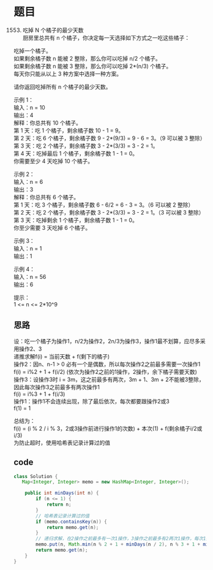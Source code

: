 # 题目

1553. 吃掉 N 个橘子的最少天数  
厨房里总共有 n 个橘子，你决定每一天选择如下方式之一吃这些橘子：  

吃掉一个橘子。  
如果剩余橘子数 n 能被 2 整除，那么你可以吃掉 n/2 个橘子。  
如果剩余橘子数 n 能被 3 整除，那么你可以吃掉 2*(n/3) 个橘子。  
每天你只能从以上 3 种方案中选择一种方案。  

请你返回吃掉所有 n 个橘子的最少天数。

示例 1：  
输入：n = 10  
输出：4  
解释：你总共有 10 个橘子。  
第 1 天：吃 1 个橘子，剩余橘子数 10 - 1 = 9。  
第 2 天：吃 6 个橘子，剩余橘子数 9 - 2*(9/3) = 9 - 6 = 3。（9 可以被 3 整除）  
第 3 天：吃 2 个橘子，剩余橘子数 3 - 2*(3/3) = 3 - 2 = 1。  
第 4 天：吃掉最后 1 个橘子，剩余橘子数 1 - 1 = 0。  
你需要至少 4 天吃掉 10 个橘子。  

示例 2：  
输入：n = 6  
输出：3  
解释：你总共有 6 个橘子。  
第 1 天：吃 3 个橘子，剩余橘子数 6 - 6/2 = 6 - 3 = 3。（6 可以被 2 整除）  
第 2 天：吃 2 个橘子，剩余橘子数 3 - 2*(3/3) = 3 - 2 = 1。（3 可以被 3 整除）  
第 3 天：吃掉剩余 1 个橘子，剩余橘子数 1 - 1 = 0。  
你至少需要 3 天吃掉 6 个橘子。  

示例 3：  
输入：n = 1  
输出：1  

示例 4：  
输入：n = 56  
输出：6  

提示：  
1 <= n <= 2*10^9  

## 思路

设：吃一个橘子为操作1，n/2为操作2，2n/3为操作3，操作1最不划算，应尽多采用操作2、3  
递推求解f(i) = 当前天数 + f(剩下的橘子)  
操作2：因n、n-1 > 0 必有一个是偶数，所以每次操作2之前最多需要一次操作1  
f(i) = i%2 + 1 + f(i/2) (依次为操作2之前的1操作，2操作，余下橘子需要天数)  
操作3：设操作3时 i = 3m，这之前最多有两次，3m + 1、3m + 2不能被3整除，因此每次操作3之前最多有两次操作1  
f(i) = i%3 + 1 + f(i/3)  
操作1：操作1不会连续出现，除了最后依次，每次都要跟操作2或3  
f(1) = 1  

总结为：  
f(i) = (i % 2 / i % 3，2或3操作前进行操作1的次数) + 本次(1) + f(剩余橘子i/2或i/3)  
为防止超时，使用哈希表记录计算过的值  
## code
~~~java
class Solution {
   Map<Integer, Integer> memo = new HashMap<Integer, Integer>();

    public int minDays(int n) {
        if (n <= 1) {
            return n;
        }
        // 哈希表记录计算过的值
        if (memo.containsKey(n)) {
            return memo.get(n);
        }
        // 递归求解，在2操作之前最多有一次1操作，3操作之前最多有2两次1操作，每次1操作之后必有一次2或3操作
        memo.put(n, Math.min(n % 2 + 1 + minDays(n / 2), n % 3 + 1 + minDays(n / 3)));
        return memo.get(n);
    }
}
~~~
